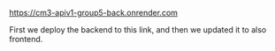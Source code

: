 https://cm3-apiv1-group5-back.onrender.com

First we deploy the backend to this link, and then we updated it to also frontend.
